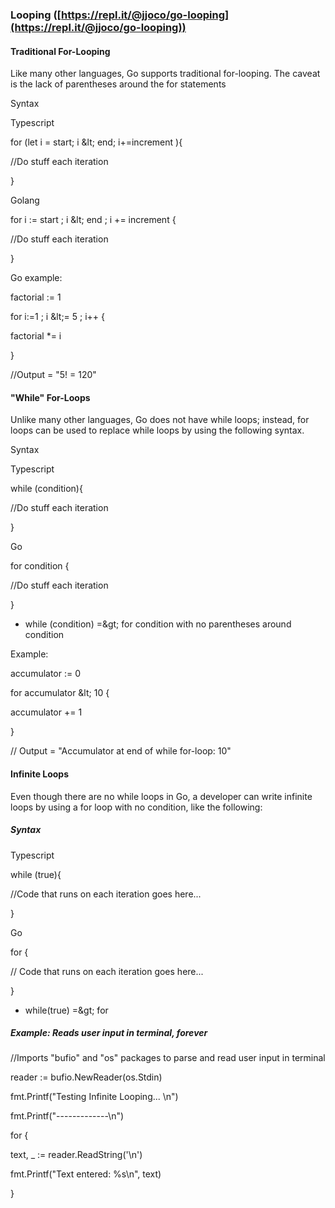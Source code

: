 ### Looping ([https://repl.it/@jjoco/go-looping](https://repl.it/@jjoco/go-looping))

#### Traditional For-Looping

Like many other languages, Go supports traditional for-looping. The caveat is the lack of parentheses around the for statements

Syntax

Typescript

for (let i = start; i \&lt; end; i+=increment ){

//Do stuff each iteration

}

Golang

for i := start ; i \&lt; end ; i += increment {

//Do stuff each iteration

}

Go example:

factorial := 1

for i:=1 ; i \&lt;= 5 ; i++ {

factorial \*= i

}

//Output = &quot;5! = 120&quot;

#### &quot;While&quot; For-Loops

Unlike many other languages, Go does not have while loops; instead, for loops can be used to replace while loops by using the following syntax.

Syntax

Typescript

while (condition){

//Do stuff each iteration

}

Go

for condition {

//Do stuff each iteration

}

- while (condition) =\&gt; for condition with no parentheses around condition

Example:

accumulator := 0

for accumulator \&lt; 10 {

accumulator += 1

}

// Output = &quot;Accumulator at end of while for-loop: 10&quot;

#### Infinite Loops

Even though there are no while loops in Go, a developer can write infinite loops by using a for loop with no condition, like the following:

##### Syntax

Typescript

while (true){

//Code that runs on each iteration goes here...

}

Go

for {

// Code that runs on each iteration goes here...

}

- while(true) =\&gt; for

##### Example: Reads user input in terminal, forever

//Imports &quot;bufio&quot; and &quot;os&quot; packages to parse and read user input in terminal

reader := bufio.NewReader(os.Stdin)

fmt.Printf(&quot;Testing Infinite Looping... \n&quot;)

fmt.Printf(&quot;-------------\n&quot;)

for {

text, \_ := reader.ReadString(&#39;\n&#39;)

fmt.Printf(&quot;Text entered: %s\n&quot;, text)

}